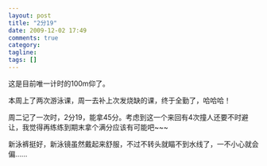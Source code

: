 ```yaml
---
layout: post
title: "2分19"
date: 2009-12-02 17:49
comments: true
category: 
tagline: 
tags: []
---
```

    

这是目前唯一计时的100m仰了。

本周上了两次游泳课，周一去补上次发烧缺的课，终于全勤了，哈哈哈！

周二记了一次时，2分19，能拿45分。考虑到这一个来回有4次撞人还要不时避让，我觉得再练练到期末拿个满分应该有可能吧~~~

新泳裤挺好，新泳镜虽然戴起来舒服，不过不转头就瞄不到水线了，一不小心就会偏……
